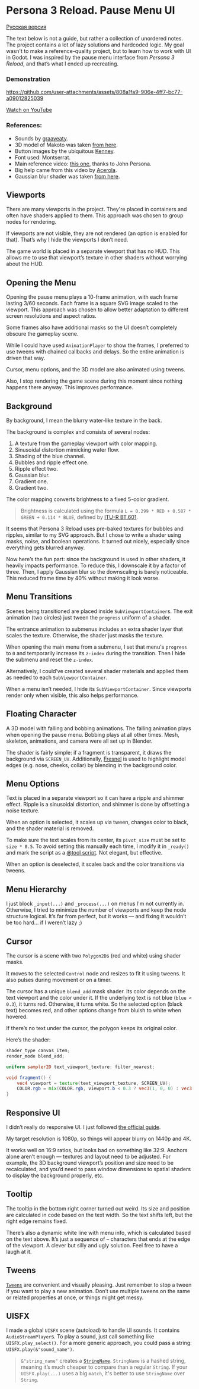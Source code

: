 # Persona 3 Reload. Pause Menu UI

[Русская версия](README_ru.md)

The text below is not a guide, but rather a collection of unordered notes. The project contains a lot of lazy solutions and hardcoded logic. My goal wasn't to make a reference-quality project, but to learn how to work with UI in Godot. I was inspired by the pause menu interface from *Persona 3 Reload*, and that’s what I ended up recreating.

### Demonstration

https://github.com/user-attachments/assets/808a1fa9-906e-4ff7-bc77-a09012825039

[Watch on YouTube](https://www.youtube.com/watch?v=PL8FhfQNRS4)

### References:

* Sounds by [graaveaty](https://www.youtube.com/@graaveaty).
* 3D model of Makoto was taken [from here](https://sketchfab.com/3d-models/makoto-yukiminato-arisato-persona-3-85308017127c43e991e646fa5c32b71d).
* Button images by the ubiquitous [Kenney](https://www.kenney.nl/).
* Font used: Montserrat.
* Main reference video: [this one](https://www.youtube.com/watch?v=4d6x1CIgLSc), thanks to John Persona.
* Big help came from this video by [Acerola](https://www.youtube.com/watch?v=dVWkPADNdJ4).
* Gaussian blur shader was taken [from here](https://godotshaders.com/shader/gaussian-blur-2/).

## Viewports

There are many viewports in the project. They're placed in containers and often have shaders applied to them. This approach was chosen to group nodes for rendering.

If viewports are not visible, they are not rendered (an option is enabled for that). That’s why I hide the viewports I don’t need.

The game world is placed in a separate viewport that has no HUD. This allows me to use that viewport’s texture in other shaders without worrying about the HUD.

## Opening the Menu

Opening the pause menu plays a 10-frame animation, with each frame lasting 3/60 seconds. Each frame is a square SVG image scaled to the viewport. This approach was chosen to allow better adaptation to different screen resolutions and aspect ratios.

Some frames also have additional masks so the UI doesn’t completely obscure the gameplay scene.

While I could have used `AnimationPlayer` to show the frames, I preferred to use tweens with chained callbacks and delays. So the entire animation is driven that way.

Cursor, menu options, and the 3D model are also animated using tweens.

Also, I stop rendering the game scene during this moment since nothing happens there anyway. This improves performance.

## Background

By background, I mean the blurry water-like texture in the back.

The background is complex and consists of several nodes:

1. A texture from the gameplay viewport with color mapping.
2. Sinusoidal distortion mimicking water flow.
3. Shading of the blue channel.
4. Bubbles and ripple effect one.
5. Ripple effect two.
6. Gaussian blur.
7. Gradient one.
8. Gradient two.

The color mapping converts brightness to a fixed 5-color gradient.

> Brightness is calculated using the formula `L = 0.299 * RED + 0.587 * GREEN + 0.114 * BLUE`, defined by [ITU-R BT.601](https://www.itu.int/rec/R-REC-BT.601-7-201103-I).

It seems that Persona 3 Reload uses pre-baked textures for bubbles and ripples, similar to my SVG approach. But I chose to write a shader using masks, noise, and boolean operations. It turned out nicely, especially since everything gets blurred anyway.

Now here’s the fun part: since the background is used in other shaders, it heavily impacts performance. To reduce this, I downscale it by a factor of three. Then, I apply Gaussian blur so the downscaling is barely noticeable. This reduced frame time by 40% without making it look worse.

## Menu Transitions

Scenes being transitioned are placed inside `SubViewportContainer`s. The exit animation (two circles) just tween the `progress` uniform of a shader.

The entrance animation to submenus includes an extra shader layer that scales the texture. Otherwise, the shader just masks the texture.

When opening the main menu from a submenu, I set that menu's `progress` to `0` and temporarily increase its `z-index` during the transition. Then I hide the submenu and reset the `z-index`.

Alternatively, I could’ve created several shader materials and applied them as needed to each `SubViewportContainer`.

When a menu isn’t needed, I hide its `SubViewportContainer`. Since viewports render only when visible, this also helps performance.

## Floating Character

A 3D model with falling and bobbing animations. The falling animation plays when opening the pause menu. Bobbing plays at all other times. Mesh, skeleton, animations, and camera were all set up in Blender.

The shader is fairly simple: if a fragment is transparent, it draws the background via `SCREEN_UV`. Additionally, [Fresnel](https://godotshaders.com/snippet/fresnel/) is used to highlight model edges (e.g. nose, cheeks, collar) by blending in the background color.

## Menu Options

Text is placed in a separate viewport so it can have a ripple and shimmer effect. Ripple is a sinusoidal distortion, and shimmer is done by offsetting a noise texture.

When an option is selected, it scales up via tween, changes color to black, and the shader material is removed.

To make sure the text scales from its center, its `pivot_size` must be set to `size * 0.5`. To avoid setting this manually each time, I modify it in `_ready()` and mark the script as a [@tool script](https://docs.godotengine.org/en/stable/tutorials/plugins/running_code_in_the_editor.html). Not elegant, but effective.

When an option is deselected, it scales back and the color transitions via tweens.

## Menu Hierarchy

I just block `_input(...)` and `_process(...)` on menus I'm not currently in. Otherwise, I tried to minimize the number of viewports and keep the node structure logical. It’s far from perfect, but it works — and fixing it wouldn’t be too hard... if I weren’t lazy ;)

## Cursor

The cursor is a scene with two `Polygon2D`s (red and white) using shader masks.

It moves to the selected `Control` node and resizes to fit it using tweens. It also pulses during movement or on a timer.

The cursor has a unique `blend_add` mask shader. Its color depends on the text viewport and the color under it. If the underlying text is not blue (`blue < 0.3`), it turns red. Otherwise, it turns white. So the selected option (black text) becomes red, and other options change from bluish to white when hovered.

If there’s no text under the cursor, the polygon keeps its original color.

Here’s the shader:

```glsl
shader_type canvas_item;
render_mode blend_add;

uniform sampler2D text_viewport_texture: filter_nearest;

void fragment() {
	vec4 viewport = texture(text_viewport_texture, SCREEN_UV);
	COLOR.rgb = mix(COLOR.rgb, viewport.b < 0.3 ? vec3(1, 0, 0) : vec3(1, 1, 1), viewport.a);
}
```

## Responsive UI

I didn’t really do responsive UI. I just followed [the official guide](https://docs.godotengine.org/en/stable/tutorials/rendering/multiple_resolutions.html).

My target resolution is 1080p, so things will appear blurry on 1440p and 4K.

It works well on 16:9 ratios, but looks bad on something like 32:9. Anchors alone aren’t enough — textures and layout need to be adjusted. For example, the 3D background viewport’s position and size need to be recalculated, and you’d need to pass window dimensions to spatial shaders to display the background properly, etc.

## Tooltip

The tooltip in the bottom right corner turned out weird. Its size and position are calculated in code based on the text width. So the text shifts left, but the right edge remains fixed.

There’s also a dynamic white line with menu info, which is calculated based on the text above. It’s just a sequence of `─` characters that ends at the edge of the viewport. A clever but silly and ugly solution. Feel free to have a laugh at it.

## Tweens

[`Tweens`](https://docs.godotengine.org/en/stable/classes/class_tween.html) are convenient and visually pleasing. Just remember to stop a tween if you want to play a new animation. Don’t use multiple tweens on the same or related properties at once, or things might get messy.

## UISFX

I made a global `UISFX` scene (autoload) to handle UI sounds. It contains `AudioStreamPlayer`s. To play a sound, just call something like `UISFX.play_select()`. For a more generic approach, you could pass a string: `UISFX.play(&"sound_name")`.

> `&"string_name"` creates a [`StringName`](https://docs.godotengine.org/en/stable/classes/class_stringname.html). `StringName` is a hashed string, meaning it’s much cheaper to compare than a regular `String`. If your `UISFX.play(...)` uses a big `match`, it's better to use `StringName` over `String`.

